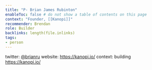```yaml
---
title: "P- Brian James Rubinton"
enableToc: false # do not show a table of contents on this page
context: "Founder, [[Kanopi]]"
recommender: Brendan
role: Builder
backlinks: length(file.inlinks) 
tags:
- person
---
```

twitter: [@brianru](https://twitter.com/brianru?lang=en)
website: https://kanopi.io/
context: building https://kanopi.io/